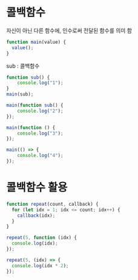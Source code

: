 # 콜백함수
<p>자신이 아닌 다른 함수에, 인수로써 전달된 함수를 의미 함</p>

  ```javascript
  function main(value) {
    value();
  }
  ```
  <p>sub : 콜백함수</p>
  
  ```javascript
  function sub() {
      console.log("1");
  }
  main(sub);
  
  main(function sub() {
      console.log("2");
  });
  
  main(function () {
      console.log("3");
  });
  
  main(() => {
      console.log("4");
  });
  ```
# 콜백함수 활용
```javascript
function repeat(count, callback) {
  for (let idx = 1; idx <= count; idx++) {
    callback(idx);
  }
}

repeat(5, function (idx) {
  console.log(idx);
});

repeat(5, (idx) => {
  console.log(idx * 2);
});
```
